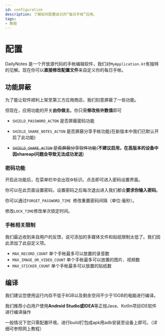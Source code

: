 ```yaml
---
id: configuration
description: 了解如何配置自己的“每日手帐”应用。
tags:
- 教程
---
```

# 配置

DailyNotes 是一个开放源代码的手帐编辑软件，我们对`MyApplication.kt`有独特的见解。现在你可以**直接修改配置文件**来自定义你的每日手帐。

## 功能屏蔽

为了能让软件顺利上架至第三方应用商店，我们刻意屏蔽了一些功能。

但现在，应用功能的开关**由你做主**。你只需**修改些许数值**即可

- `SHIELD_PASSWORD_ACTON` 是否屏蔽密码功能

- `SHIELD_SHARE_NOTES_ACTON` 是否屏蔽分享手帐功能(在新版本中我们已默认开启了此功能)

- ~~`SHIELD_SHARE_ACTON` 是否屏蔽分享软件功能~~(**不建议启用，在高版本的设备中因shareapi问题会导致无法成功发送**)

### 密码功能

开启此功能后，在菜单栏中会出现⚙标识。点击即可进入密码设置界面。

你可以在此页面设置密码，设置密码之后每次退出进入我们都会**要求你输入密码**。

你可以通过`FORGET_PASSWORD_TIME `修改重置密码间隔（单位:毫秒）。

修改`LOCK_TIME`修改单次锁定时间。

### 手帐相关限制

我们最近收到来自用户的反馈，说可添加的多媒体文件和贴纸限制太低了。我们因此添加了此自定义项。

- `MAX_RECORD_COUNT` 单个手帐最多可以放置的录音数
- `MAX_IMAGE_OR_VIDEO_COUNT` 单个手帐最多可以放置的图片、视频数
- `MAX_STICKER_COUNT` 单个手帐最多可以放置的贴纸数

## 编译

我们建议您使用运行内存不低于8GB以及剩余空间不少于10GB的电脑进行编译。

我们推荐小白用户使用**Android Studio或IDEA**等正规Java、Kotlin项目IDE软件进行编译操作

一般情况下您只需配置环境，进行build打包成apk用adb安装至设备上即可。（详细可参照网上教程）